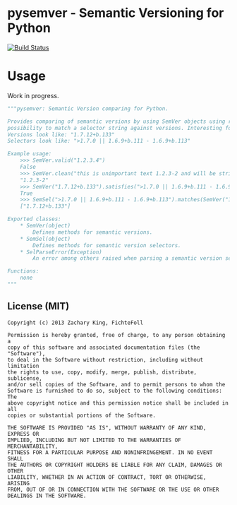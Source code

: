 pysemver - Semantic Versioning for Python
=========================================

[![Build Status](https://travis-ci.org/FichteFoll/pysemver.png?branch=master)](https://travis-ci.org/FichteFoll/pysemver)

Usage
=====
Work in progress.

```python
"""pysemver: Semantic Version comparing for Python.

Provides comparing of semantic versions by using SemVer objects using rich comperations plus the
possibility to match a selector string against versions. Interesting for version dependencies.
Versions look like: "1.7.12+b.133"
Selectors look like: ">1.7.0 || 1.6.9+b.111 - 1.6.9+b.113"

Example usage:
    >>> SemVer.valid("1.2.3.4")
    False
    >>> SemVer.clean("this is unimportant text 1.2.3-2 and will be stripped")
    "1.2.3-2"
    >>> SemVer("1.7.12+b.133").satisfies(">1.7.0 || 1.6.9+b.111 - 1.6.9+b.113")
    True
    >>> SemSel(">1.7.0 || 1.6.9+b.111 - 1.6.9+b.113").matches(SemVer("1.7.12+b.133"))
    ["1.7.12+b.133"]

Exported classes:
    * SemVer(object)
        Defines methods for semantic versions.
    * SemSel(object)
        Defines methods for semantic version selectors.
    * SelParseError(Exception)
        An error among others raised when parsing a semantic version selector failed.

Functions:
    none
"""
```

License (MIT)
-------------

    Copyright (c) 2013 Zachary King, FichteFoll

    Permission is hereby granted, free of charge, to any person obtaining a
    copy of this software and associated documentation files (the "Software"),
    to deal in the Software without restriction, including without limitation
    the rights to use, copy, modify, merge, publish, distribute, sublicense,
    and/or sell copies of the Software, and to permit persons to whom the
    Software is furnished to do so, subject to the following conditions: The
    above copyright notice and this permission notice shall be included in all
    copies or substantial portions of the Software.

    THE SOFTWARE IS PROVIDED "AS IS", WITHOUT WARRANTY OF ANY KIND, EXPRESS OR
    IMPLIED, INCLUDING BUT NOT LIMITED TO THE WARRANTIES OF MERCHANTABILITY,
    FITNESS FOR A PARTICULAR PURPOSE AND NONINFRINGEMENT. IN NO EVENT SHALL
    THE AUTHORS OR COPYRIGHT HOLDERS BE LIABLE FOR ANY CLAIM, DAMAGES OR OTHER
    LIABILITY, WHETHER IN AN ACTION OF CONTRACT, TORT OR OTHERWISE, ARISING
    FROM, OUT OF OR IN CONNECTION WITH THE SOFTWARE OR THE USE OR OTHER
    DEALINGS IN THE SOFTWARE.